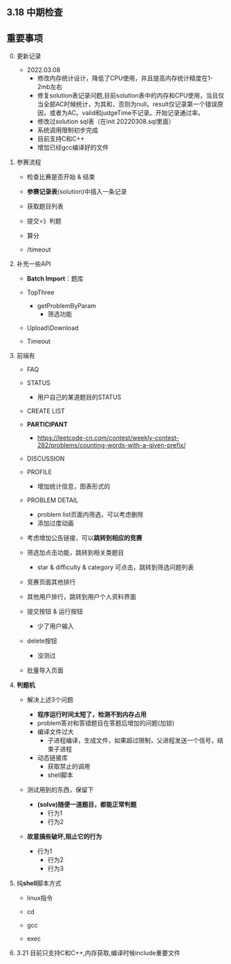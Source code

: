 







##  3.18 中期检查

## 重要事项
0. 更新记录
    - 2022.03.08 
      - 修改内存统计设计，降低了CPU使用，并且提高内存统计精度在1-2mb左右
      - 修复solution表记录问题,目前solution表中的内存和CPU使用，当且仅当全部AC时候统计，为其和，否则为null。result仅记录第一个错误原因，或者为AC。valid和judgeTime不记录。开始记录通过率。
      - 修改过solution sql表（在init 20220308.sql里面）
      - 系统调用限制初步完成
      - 目前支持C和C++
      - 增加已经gcc编译好的文件

2. 参赛流程

   - 检查比赛是否开始 & 结束

   - **参赛记录表**(solution)中插入一条记录

   - 获取题目列表

   - 提交=》判题

   - 算分

   - /timeout

3. 补充一些API

   - **Batch Import**：题库

   - TopThree
     - getProblemByParam
       - 筛选功能

   - Upload\Download

   - Timeout

4. 前端有

   - FAQ
   - STATUS
     - 用户自己的某道题目的STATUS

   - CREATE LIST
   - **PARTICIPANT**
     - https://leetcode-cn.com/contest/weekly-contest-282/problems/counting-words-with-a-given-prefix/

   - DISCUSSION
   - PROFILE
     - 增加统计信息，图表形式的
   - PROBLEM DETAIL
     - problem list页面内筛选，可以考虑删除
     - 添加过度动画

   - 考虑增加公告链接，可以**跳转到相应的竞赛**
   - 筛选加点击功能，跳转到相关类题目
     - star & difficulty & category 可点击，跳转到筛选问题列表
   - 竞赛页面其他排行
   - 其他用户排行，跳转到用户个人资料界面
   - 提交按钮 & 运行按钮
     - 少了用户输入
   - delete按钮
     - 没测过

   - 批量导入页面

     

4. **判题机**

   - 解决上述3个问题
     - **程序运行时间太短了，检测不到内存占用**
     - problem答对和答错题目在答题后增加的问题(加锁)
     - 编译文件过大
       - 子进程编译，生成文件，如果超过限制，父进程发送一个信号，结束子进程
     - 动态链接库
       - 获取禁止的调用
       - shell脚本

   - 测试用到的东西，保留下
     - **(solve)随便一道题目，都能正常判题**
       - 行为1
       - 行为2

   - **故意搞些破坏,阻止它的行为**

     - 行为1
       - 行为2
       - 行为3

     

5. 纯**shell**脚本方式

   - linux指令

   - cd

   - gcc

   - exec
   
6.  3.21 目前只支持C和C++,内存获取,编译时候include重要文件
